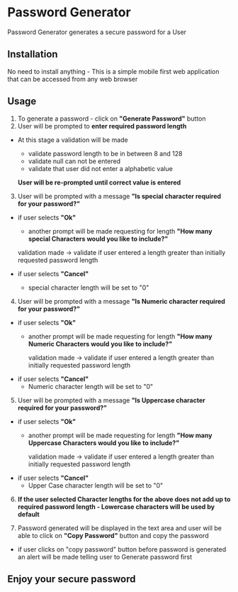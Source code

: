 # Password Generator

Password Generator generates a secure password for a User

## Installation

No need to install anything - This is a simple mobile first web application that can be accessed from any web browser


## Usage

 1. To generate a password - click on **"Generate Password"** button
 2. User will be prompted to **enter required password length**
  - At this stage a validation will 
     be made 
    - validate password length to be in between 8 and 128
    - validate null can not be entered
    - validate that user did not enter a alphabetic value 

     **User will be re-prompted until correct value is entered**

3. User will be prompted with a message **"Is special character required for your password?"**
  - if user selects **"Ok"**
     - another prompt will be made requesting for length **"How many special Characters would you like to include?"**

      validation made -> validate if user entered a length greater than initially requested password length
- if user selects **"Cancel"**
   - special character length will be set to "0"

4. User will be prompted with a message **"Is Numeric character required for your password?"**
- if user selects **"Ok"**
    - another prompt will be made requesting for length **"How many Numeric Characters would you like to include?"**
 
       validation made -> validate if user entered a length greater than initially requested password length
- if user selects **"Cancel"**
   - Numeric character length will be set to "0"

5. User will be prompted with a message **"Is Uppercase character required for your password?"**
- if user selects **"Ok"**
    - another prompt will be made requesting for length **"How many Uppercase Characters would you like to include?"**
 
       validation made -> validate if user entered a length greater than initially requested password length
- if user selects **"Cancel"**
   - Upper Case character length will be set to "0"
6. **If the user selected Character lengths for the above does not add up to required password length - Lowercase characters will be used by default**

7. Password generated will be displayed in the text area and user will be able to click on **"Copy Password"** button and copy the password
  - if user clicks on "copy password" button before password is generated an alert will be made telling user to Generate password first

## Enjoy your secure password
  




